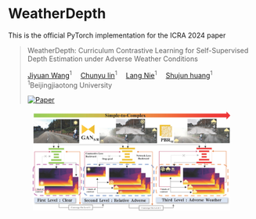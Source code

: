 # WeatherDepth

This is the official PyTorch implementation for the ICRA 2024 paper

> WeatherDepth: Curriculum Contrastive Learning for Self-Supervised Depth Estimation under Adverse Weather Conditions
>
> <div>
>     <a href='https://scholar.google.com/citations?user=subRjlcAAAAJ&hl=zh-CN' target='_blank'>Jiyuan Wang</a><sup>1</sup>&emsp;
>     <a href='https://scholar.google.com/citations?hl=zh-CN&user=t8xkhscAAAAJ' target='_blank'>Chunyu lin</a><sup>1</sup>&emsp;
>     <a href='https://scholar.google.com/citations?hl=zh-CN&user=vo__egkAAAAJ' target='_blank'>Lang Nie</a><sup>1</sup>&emsp;
>     <a href='XXX' target='_blank'>Shujun huang</a><sup>1</sup>&emsp;
> </div>
> <div>
>     <sup>1</sup>Beijingjiaotong University
> </div>
>
> [![Paper](https://img.shields.io/badge/arXiv-PDF-b31b1b)](https://arxiv.org/abs/2310.05556v2)

<div style="text-align:center">
<img src="assets/pipline.png"  width="80%" height="80%">
</div>

